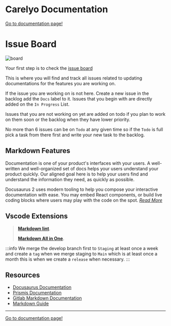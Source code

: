 # Carelyo Documentation

[Go to documentation page!](https://carelyo.gitlab.io/docs/#/)

# Issue Board

![board](../assets/../docs/docs/board.png)

Your first step is to check the [issue board](https://gitlab.com/carelyo/docs/-/boards/3741305) 

This is where you will find and track all issues related to updating documentations for the features you are working on. 

If the issue you are working on is not here. Create a
new issue in the backlog add the `Docs` label to it. Issues that you begin with are directly added on the `In Progress` List.

Issues that you are not working on yet are added on todo if you plan to work on them soon or the backlog when they have
lower priority. 

No more than 6 issues can be on `Todo` at any given time so if the `Todo` is full pick a task from there
first and write your new task to the backlog.


## Markdown Features

Documentation is one of your product's interfaces with your users. A well-written and well-organized set of docs helps
your users understand your product quickly. Our aligned goal here is to help your users find and understand the
information they need, as quickly as possible.

Docusaurus 2 uses modern tooling to help you compose your interactive documentation with ease. You may embed React
components, or build live coding blocks where users may play with the code on the spot. [*Read
More*](https://docusaurus.io/docs/next/markdown-features)

## Vscode Extensions

> [**Markdown lint**](https://marketplace.visualstudio.com/items?itemName=DavidAnson.vscode-markdownlint).
>
>[**Markdown All in One**](https://marketplace.visualstudio.com/items?itemName=yzhang.markdown-all-in-one).


:::info We merge the develop branch first to `Staging` at least once a week and create a `tag` when we merge staging
to `Main` which is at least once a month this is when we create a `release` when necessary.
:::

## Resources


- [Docusaurus Documentation](https://docsify.js.org/#/)
- [Prismjs Documentation](https://prismjs.com/index.html)
- [Gitlab Markdown Documentation](https://docs.gitlab.com/ee/user/markdown.html#gitlab-flavored-markdown)
- [Markdown Guide](https://www.markdownguide.org/basic-syntax/)

---

[Go to documentation page!](https://carelyo.gitlab.io/docs/#/)